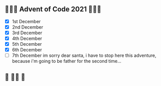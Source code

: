## 🎄🎄🎄 Advent of Code 2021 🎄🎄🎄

- [x] 1st December
- [x] 2nd December
- [x] 3rd December
- [x] 4th December
- [x] 5th December
- [x] 6th December
- [ ] 7th December
im sorry dear santa, i have to stop here this adventure,
because i'm going to be father for the second time... 
## 🎅 🤷‍♂️ 🎀
